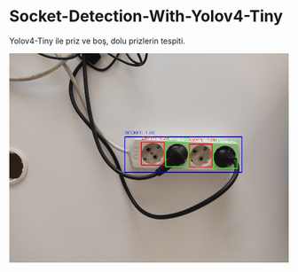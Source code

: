 # Socket-Detection-With-Yolov4-Tiny
Yolov4-Tiny ile priz ve boş, dolu prizlerin tespiti.

![GitHub Logo](https://github.com/emirselver/Socket-Detection-With-Yolov4-Tiny/blob/main/yolov4-tiny/test/output/(result)%20test_img.jpg)
